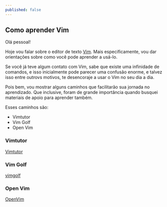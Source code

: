 ```yaml
---
published: false
---
```


## Como aprender Vim

Olá pessoal! 

Hoje vou falar sobre o editor de texto [Vim](http://www.vim.org/ "Vim"). Mais especificamente, vou dar orientações sobre como você pode aprender a usá-lo. 

Se você já teve algum contato com Vim, sabe que existe uma infinidade de comandos, e isso inicialmente pode parecer uma confusão enorme, e talvez isso entre outrovs motivos, te desencoraje a usar o Vim no seu dia a dia. 

Pois bem, vou mostrar alguns caminhos que facilitarão sua jornada no aprendizado. Que inclusive, foram de grande importância quando busquei materiais de apoio para aprender também.

Esses caminhos são:
* Vimtutor
* Vim Golf
* Open Vim

### Vimtutor
[Vimtutor](http://linuxcommand.org/man_pages/vimtutor1.html "Vimtutor")

### Vim Golf
[vimgolf](http://www.vimgolf.com/ "Vim Golf")

### Open Vim
[OpenVim](http://www.openvim.com/ "OpenVim")








